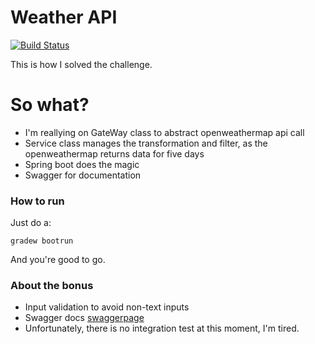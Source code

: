 # Weather API

[![Build Status](https://travis-ci.org/brubom/weather-api.svg?branch=master)](https://travis-ci.org/brubom/weather-api)

This is how I solved the challenge. 

# So what?
  - I'm reallying on GateWay class to abstract openweathermap api call
  - Service class manages the transformation and filter, as the openweathermap returns data for five days
  - Spring boot does the magic
  - Swagger for documentation

### How to run
Just do a:
    
    gradew bootrun

And you're good to go.

### About the bonus
  - Input validation to avoid non-text inputs
  - Swagger docs [swaggerpage](http://localhost:8080/swagger-ui.html)
  - Unfortunately, there is no integration test at this moment, I'm tired.
  
